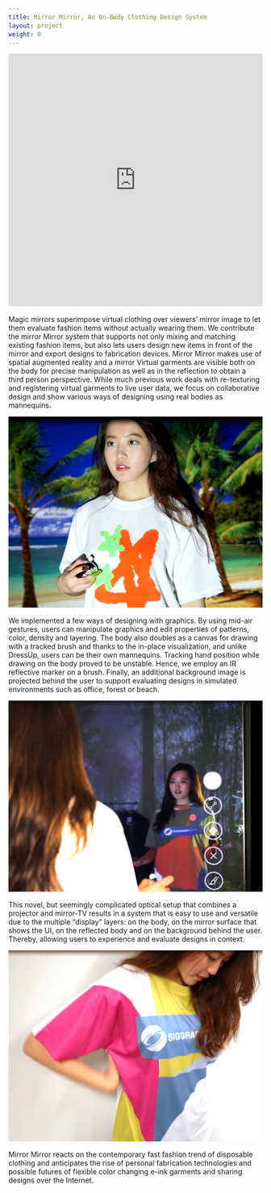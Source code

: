 ```yaml
---
title: Mirror Mirror, An On-Body Clothing Design System
layout: project
weight: 0
---
```

<iframe src="https://player.vimeo.com/video/130410404" width="100%" height="500" frameborder="0" webkitallowfullscreen mozallowfullscreen allowfullscreen></iframe>

Magic mirrors superimpose virtual clothing over viewers’ mirror image to let them evaluate fashion items without actually wearing them. We contribute the mirror Mirror system that supports not only mixing and matching existing fashion items, but also lets users design new items in front of the mirror and export designs to fabrication devices. Mirror Mirror makes use of spatial augmented reality and a mirror Virtual garments are visible both on the body for precise manipulation as well as in the reflection to obtain a third person perspective. While much previous work deals with re-texturing and registering virtual garments to live user data, we focus on collaborative design and show various ways of designing using real bodies as mannequins. 

![](<img/mirror3.jpg>)


We implemented a few ways of designing with graphics. By using mid-air gestures, users can manipulate graphics and edit properties of patterns, color, density and layering. The body also doubles as a canvas for drawing with a tracked brush and thanks to the in-place visualization, and unlike DressUp, users can be their own mannequins. Tracking hand position while drawing on the body proved to be unstable. Hence, we employ an IR reflective marker on a brush. Finally, an additional background image is projected behind the user to support evaluating designs in simulated environments such as office, forest or beach.


![](<img/mirror1.jpg>)

This novel, but seemingly complicated optical setup that combines a projector and mirror-TV results in a system that is easy to use and versatile due to the multiple “display” layers: on the body, on the mirror surface that shows the UI, on the reflected body and on the background behind the user. Thereby, allowing users to experience and evaluate designs in context.

![](<img/mirror2.jpg>)

Mirror Mirror reacts on the contemporary fast fashion trend of disposable clothing and anticipates the rise of personal fabrication technologies and possible futures of flexible color changing e-ink garments and sharing designs over the Internet.

